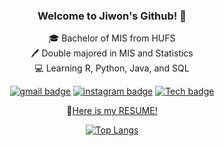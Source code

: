 <div align = center>
  
### Welcome to Jiwon's Github! 👋

:mortar_board: Bachelor of MIS from HUFS   
:pen: Double majored in MIS and Statistics   
:computer: Learning R, Python, Java, and SQL  

[![gmail badge](https://img.shields.io/badge/-Gmail-b23121?style=flat-square&logo=Gmail&logoColor=white&link=mailto:donumm64@gmail.com)](mailto:donumm64@gmail.com) [![instagram badge](https://img.shields.io/badge/-Instagram-dd2a7b?style=flat-square&logo=instagram&logoColor=white&link=https://www.instagram.com/gone_kng)](https://www.instagram.com/gone_kng) [![Tech badge](https://img.shields.io/badge/-Blog-24292E?style=flat-square&logo=github&logoColor=white&link=https://gonekng.github.io)](https://gonekng.github.io)

📜[Here is my RESUME!](https://www.github.com/gonekng/resume)

[![Top Langs](https://github-readme-stats.vercel.app/api/top-langs/?username=gonekng&layout=compact&hide_border=true)](https://github.com/anuraghazra/github-readme-stats)

</div>
